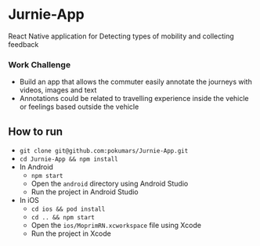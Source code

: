 # Jurnie-App
React Native application for Detecting types of mobility and collecting feedback

### Work Challenge
- Build an app that allows the commuter easily annotate the journeys with
videos, images and text
- Annotations could be related to travelling experience inside the vehicle or
feelings based outside the vehicle

## How to run
- ```git clone git@github.com:pokumars/Jurnie-App.git```
- ```cd Jurnie-App && npm install```
- In Android
  - ```npm start```
  - Open the `android` directory using Android Studio
  - Run the project in Android Studio
- In iOS
  - ```cd ios && pod install```
  - ```cd .. && npm start```
  - Open the `ios/MoprimRN.xcworkspace` file using Xcode
  - Run the project in Xcode
